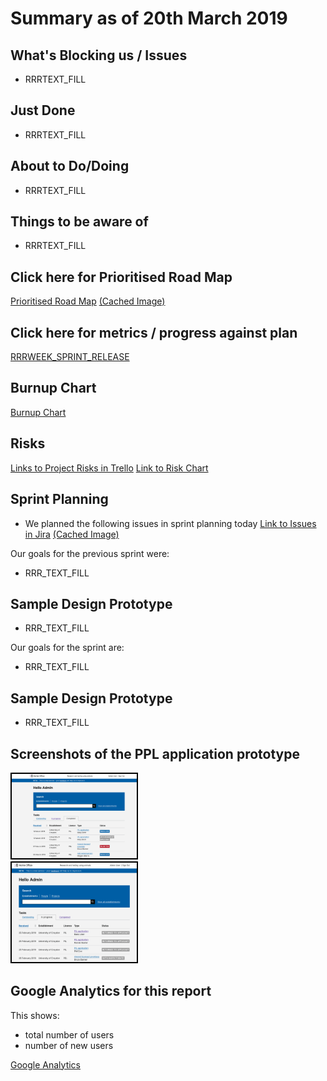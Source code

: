# Summary as of 20th March 2019 
## What's Blocking us / Issues
* RRRTEXT_FILL

## Just Done
* RRRTEXT_FILL

## About to Do/Doing
* RRRTEXT_FILL

## Things to be aware of
* RRRTEXT_FILL
## Click here for Prioritised Road Map
[Prioritised Road Map](https://trello.com/b/p7x9hbPV/prioritised-roadmap)    [\(Cached Image\)](graphs/ASLRoadMap20032019.jpg)

## Click here for metrics / progress against plan
[RRRWEEK_SPRINT_RELEASE](graphs/progress20032019.png)

## Burnup Chart

[Burnup Chart](burnup20032019.md)

## Risks
[Links to Project Risks in Trello](https://trello.com/b/VuFuCL7t/risk-register-and-kpis-asl-delivery) 
[Link to Risk Chart](graphs/risk20032019.png)

## Sprint Planning
* We planned the following issues in sprint planning today [Link to Issues in Jira](https://jira.digital.homeoffice.gov.uk/secure/RapidBoard.jspa?rapidView=261)    [\(Cached Image\)](graphs/sprint20032019.png)

Our goals for the previous sprint were:
* RRR_TEXT_FILL
## Sample Design Prototype
* RRR_TEXT_FILL


Our goals for the sprint are:
* RRR_TEXT_FILL
## Sample Design Prototype
* RRR_TEXT_FILL


## Screenshots of the PPL application prototype
<a href="graphs/proto1_20032019.png"><img src="graphs/proto1_20032019.png" alt="HTML5 Icon" width="200" style="border:2px solid black"></a>
<br>
<a href="graphs/proto2_20032019.png"><img src="graphs/proto2_20032019.png" alt="HTML5 Icon" width="200" style="border:2px solid black"></a>
<br>

## Google Analytics for this report

This shows:
* total number of users
* number of new users

[Google Analytics](graphs/GA20032019.jpg)


